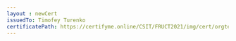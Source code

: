 ```yaml
--- 
layout : newCert 
issuedTo: Timofey Turenko 
certificatePath: https://certifyme.online/CSIT/FRUCT2021/img/cert/orgteam/TimofeyTurenko_0f9fd.png
--- 
```

